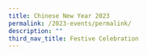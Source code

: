 ```yaml
---
title: Chinese New Year 2023
permalink: /2023-events/permalink/
description: ""
third_nav_title: Festive Celebration
---
```

